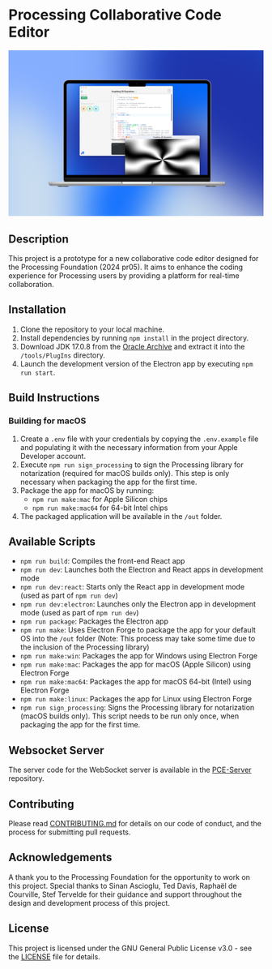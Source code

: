 # Processing Collaborative Code Editor

![PCE_banner2.png](assets/PCE_banner2.png)

## Description
This project is a prototype for a new collaborative code editor designed for the Processing Foundation (2024 pr05). It aims to enhance the coding experience for Processing users by providing a platform for real-time collaboration.

## Installation
1. Clone the repository to your local machine.
2. Install dependencies by running `npm install` in the project directory.
3. Download JDK 17.0.8 from the [Oracle Archive](https://www.oracle.com/java/technologies/javase/jdk17-archive-downloads.html) and extract it into the `/tools/PlugIns` directory.
4. Launch the development version of the Electron app by executing `npm run start`.

## Build Instructions
### Building for macOS
1. Create a `.env` file with your credentials by copying the `.env.example` file and populating it with the necessary information from your Apple Developer account.
2. Execute `npm run sign_processing` to sign the Processing library for notarization (required for macOS builds only). This step is only necessary when packaging the app for the first time.
3. Package the app for macOS by running:
   - `npm run make:mac` for Apple Silicon chips
   - `npm run make:mac64` for 64-bit Intel chips
4. The packaged application will be available in the `/out` folder.

## Available Scripts
- `npm run build`: Compiles the front-end React app
- `npm run dev`: Launches both the Electron and React apps in development mode
- `npm run dev:react`: Starts only the React app in development mode (used as part of `npm run dev`)
- `npm run dev:electron`: Launches only the Electron app in development mode (used as part of `npm run dev`)
- `npm run package`: Packages the Electron app
- `npm run make`: Uses Electron Forge to package the app for your default OS into the `/out` folder (Note: This process may take some time due to the inclusion of the Processing library)
- `npm run make:win`: Packages the app for Windows using Electron Forge
- `npm run make:mac`: Packages the app for macOS (Apple Silicon) using Electron Forge
- `npm run make:mac64`: Packages the app for macOS 64-bit (Intel) using Electron Forge
- `npm run make:linux`: Packages the app for Linux using Electron Forge
- `npm run sign_processing`: Signs the Processing library for notarization (macOS builds only). This script needs to be run only once, when packaging the app for the first time.

## Websocket Server
The server code for the WebSocket server is available in the [PCE-Server](https://github.com/doradocodes/pce-server) repository.

## Contributing
Please read [CONTRIBUTING.md](CONTRIBUTING.md) for details on our code of conduct, and the process for submitting pull requests.

## Acknowledgements
A thank you to the Processing Foundation for the opportunity to work on this project. Special thanks to Sinan Ascioglu, Ted Davis,
Raphaël de Courville, Stef Tervelde for their guidance and support throughout the design and development process of this project.


## License
This project is licensed under the GNU General Public License v3.0 - see the [LICENSE](LICENSE) file for details.

